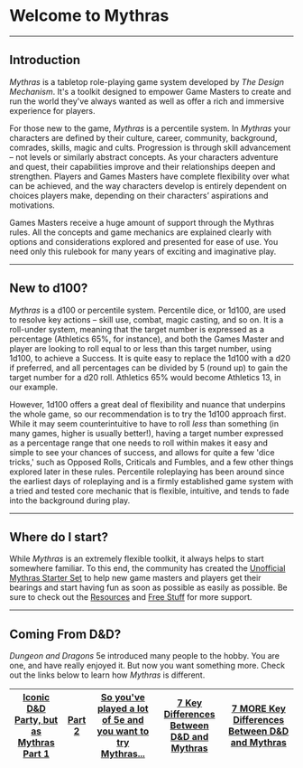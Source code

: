 # Welcome to Mythras

---
## Introduction 

_Mythras_  is a tabletop role-playing game system developed by _The Design Mechanism_. It's a toolkit designed to empower Game Masters to create and run the world they've always wanted as well as offer a rich and immersive experience for players.

For those new to the game, _Mythras_ is a percentile system. In _Mythras_ your characters are defined by their culture, career, community, background, comrades, skills, magic and cults. Progression is through skill advancement – not levels or similarly abstract concepts. As your characters adventure and quest, their capabilities improve and their relationships deepen and strengthen. Players and Games Masters have complete flexibility over what can be achieved, and the way characters develop is entirely dependent on choices players make, depending on their characters’ aspirations and motivations.

Games Masters receive a huge amount of support through the Mythras rules. All the concepts and game mechanics are explained clearly with options and considerations explored and presented for ease of use. You need only this rulebook for many years of exciting and imaginative play.

---
## New to d100?

_Mythras_ is a d100 or percentile system. Percentile dice, or 1d100, are used to resolve key actions – skill use, combat, magic casting, and so on. It is a roll-under system, meaning that the target number is expressed as a percentage (Athletics 65%, for instance), and both the Games Master and player are looking to roll equal to or less than this target number, using 1d100, to achieve a Success. It is quite easy to replace the 1d100 with a d20 if preferred, and all percentages can be divided by 5 (round up) to gain the target number for a d20 roll. Athletics 65% would become Athletics 13, in our example.

However, 1d100 offers a great deal of flexibility and nuance that underpins the whole game, so our recommendation is to try the 1d100 approach first. While it may seem counterintuitive to have to roll _less_ than something (in many games, higher is usually better!), having a target number expressed as a percentage range that one needs to roll within makes it easy and simple to see your chances of success, and allows for quite a few 'dice tricks,' such as Opposed Rolls, Criticals and Fumbles, and a few other things explored later in these rules. Percentile roleplaying has been around since the earliest days of roleplaying and is a firmly established game system with a tried and tested core mechanic that is flexible, intuitive, and tends to fade into the background during play.

---
## Where do I start?

While _Mythras_ is an extremely flexible toolkit, it always helps to start somewhere familiar. To this end, the community has created the [Unofficial Mythras Starter Set](Pages/Unofficial-Mythras-Starter-Set.md) to help new game masters and players get their bearings and start having fun as soon as possible as easily as possible. Be sure to check out the [Resources](Pages/Resources-for-Mythras.md) and [Free Stuff](Pages/Free-Stuff.md) for more support.

---
## Coming From D&D?

_Dungeon and Dragons_ 5e introduced many people to the hobby. You are one, and have really enjoyed it. But now you want something more. Check out the links below to learn how _Mythras_ is different.

|[Iconic D&D Party, but as Mythras Part 1](https://d100-workshop.blogspot.com/2022/11/iconic-d-party-but-as-mythras-part-1.html) | [Part 2](https://d100-workshop.blogspot.com/2022/11/iconic-d-party-but-as-mythras-part-2.html) | [So you've played a lot of 5e and you want to try Mythras...](https://docs.google.com/document/d/1p7UFiM9PZJqLuEXdztdZo1GBz6bkv2kKQgZqkWnpRu4/edit) | [7 Key Differences Between D&D and Mythras](https://thedesignmechanism.com/blog/7-key-differences-between-dd-and-mythras/) | [7 MORE Key Differences Between D&D and Mythras](https://thedesignmechanism.com/blog/seven-more-key-differences-between-dd-and-mythras/) |
| :-: | :-: | :-: | :-: | :-: |